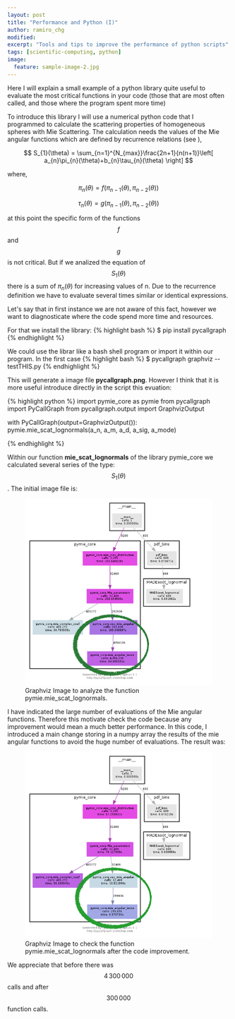```yaml
---
layout: post
title: "Performance and Python (I)"
author: ramiro_chg
modified:
excerpt: "Tools and tips to improve the performance of python scripts"
tags: [scientific-computing, python]
image:
  feature: sample-image-2.jpg
---
```



Here I will explain a small example of a python library quite useful to evaluate the most critical functions in your code (those that are most often called, and those where the program spent more time)

To introduce this library I will use a numerical python code that I programmed to calculate the scattering properties of homogeneous spheres with Mie Scattering. The calculation needs the values of the Mie angular functions which are defined by recurrence relations (see ),

$$
S_{1}(\theta) = \sum_{n=1}^{N_{max}}\frac{2n+1}{n(n+1)}\left[ a_{n}\pi_{n}(\theta)+b_{n}\tau_{n}(\theta) \right]
$$

where,

$$
\pi_{n}(\theta)=f(\pi_{n-1}(\theta),\pi_{n-2}(\theta))
$$

$$
\tau_{n}(\theta)=g(\pi_{n-1}(\theta),\pi_{n-2}(\theta))
$$

at this point the specific form of the functions $$f$$ and $$g$$ is not critical. But if we analized the equation of $$S_{1}(\theta)$$ there is a sum of $\pi_{n}(\theta)$ for increasing values of n. Due to the recurrence definition we have to evaluate several times similar or identical expressions.

Let's say that in first instance we are not aware of this fact, however we want to diagnosticate where the code spend more time and resources. 

For that we install the library:
{% highlight bash %}
$ pip install pycallgraph
{% endhighlight %}

We could use the librar like a bash shell program or import it within our program. In the first case
{% highlight bash %}
$ pycallgraph graphviz -- testTHIS.py
{% endhighlight %}

This will generate a image file **pycallgraph.png**. However I think that it is more useful introduce directly in the script this evuation:

{% highlight python %}
import pymie_core as pymie
from pycallgraph import PyCallGraph
from pycallgraph.output import GraphvizOutput

with PyCallGraph(output=GraphvizOutput()):
    pymie.mie_scat_lognormals(a_n, a_m, a_d, a_sig, a_mode)

{% endhighlight %}

Within our function **mie_scat_lognormals** of the library pymie_core we calculated several series of the type: $$S_{1}(\theta)$$. The initial image file is:

<figure>
<img src="/images/pycallgraph_before_2.png">
	<figcaption><a title="Graphviz Image">Graphviz Image to analyze the function pymie.mie_scat_lognormals.</a></figcaption>
</figure>

I have indicated the large number of evaluations of the Mie angular functions. Therefore this motivate check the code because any improvement would mean a much better performance. In this code, I introduced a main change storing in a numpy array the results of the mie angular functions to avoid the huge number of evaluations. The result was:


<figure>
<img src="/images/pycallgraph_2.png">
	<figcaption><a title="Graphviz Image">Graphviz Image to check the function pymie.mie_scat_lognormals after the code improvement.</a></figcaption>
</figure>

We appreciate that before there was $$4\,300\,000$$  calls and after $$300\,000$$ function calls. 

